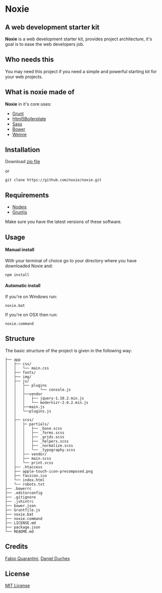 # Noxie #

## A web development starter kit  ##

**Noxie** is a web development starter kit, provides project architecture, it's goal is to ease the web developers job.



## Who needs this ##

You may need this project if you need a simple and powerful starting kit for your web projects.


## What is noxie made of ##

**Noxie** in it's core uses:

- [Grunt](http://gruntjs.com)
- [Html5Boilerplate](http://html5boilerplate.com)
- [Sass](http://sass-lang.com)
- [Bower](http://bower.io)
- [Weinre](http://people.apache.org/~pmuellr/weinre/docs/latest)

## Installation ##

Download [zip file](https://github.com/noxie/noxie/archive/master.zip)

or 

```
git clone https://github.com/noxie/noxie.git
```

## Requirements 

- [Nodejs](http://nodejs.org/)
- [Gruntjs](http://gruntjs.com/)

Make sure you have the latest versions of these software. 

## Usage 


#### Manual install
With your terminal of choice go to your directory where you have downloaded Noxie and:
```
npm install
```

#### Automatic install
If you're on Windows run:
```
noxie.bat
```

If you're on OSX then run:
```
noxie.command
```

## Structure

The basic structure of the project is given in the following way:

```
├── app
│   ├── css/
│   │	└── main.css
│   ├── fonts/
│   ├── img/
│   ├── js/
│   │ 	├── plugins
│   │   │ 		└── console.js
│   │	├──vendor
│   │   │	├── jquery-1.10.2.min.js
│   │   │	└── modernizr-2.6.2.min.js
│   │ 	├──main.js
│   │ 	└──plugins.js
│   │
│	├── scss/
│   │	├─ partials/
│   │   │	├── _base.scss
│   │   │	├── _forms.scss
│   │   │	├── _grids.scss
│   │   │	├── _helpers.scss
│   │   │	├── _normalize.scss
│   │   │	└── _typography.scss
│   │	├── vendor/
│   │	├── main.scss
│   │	└── print.scss
│	├── .htaccess
│	├── apple-touch-icon-precomposed.png
│	├── favicon.ico
│	└── index.html
│	└── robots.txt
├── .bowerrc
├── .editorconfig
├── .gitignore
├── .jshintrc
├── bower.json
├── Gruntfile.js
├── noxie.bat
├── noxie.command
├── LICENSE.md
├── package.json
└── README.md
```

## Credits

[Fabio Quarantini](http://www.fabioquarantini.com), [Daniel Duches](https://twitter.com/ildaniel8)


## License

[MIT License](http://opensource.org/licenses/MIT)

